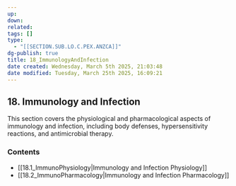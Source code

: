 ```yaml
---
up: 
down: 
related: 
tags: []
type:
  - "[[SECTION.SUB.LO.C.PEX.ANZCA]]"
dg-publish: true
title: 18_ImmunologyAndInfection
date created: Wednesday, March 5th 2025, 21:03:48
date modified: Tuesday, March 25th 2025, 16:09:21
---
```


## 18. Immunology and Infection

This section covers the physiological and pharmacological aspects of immunology and infection, including body defenses, hypersensitivity reactions, and antimicrobial therapy.

### Contents

- [[18.1_ImmunoPhysiology|Immunology and Infection Physiology]]
- [[18.2_ImmunoPharmacology|Immunology and Infection Pharmacology]]
